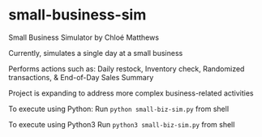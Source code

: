 # small-business-sim

Small Business Simulator by Chloé Matthews

Currently, simulates a single day at a small business

Performs actions such as: Daily restock, Inventory check, Randomized transactions, & End-of-Day Sales Summary

Project is expanding to address more complex business-related activities

To execute using Python:
Run `python small-biz-sim.py` from shell

To execute using Python3
Run `python3 small-biz-sim.py` from shell
